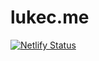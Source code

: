 # lukec.me

[![Netlify Status](https://api.netlify.com/api/v1/badges/410b9507-2cc2-4266-839a-a590490d4fc8/deploy-status)](https://app.netlify.com/sites/lukec/deploys)
